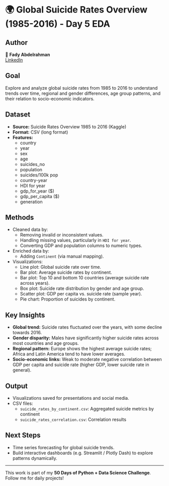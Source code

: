 # 🌍 Global Suicide Rates Overview (1985-2016) - Day 5 EDA

## Author  
👤 **Fady Abdelrahman**  
[LinkedIn](https://www.linkedin.com/in/fady-abdelrahman-a649a12b6/)

## Goal  
Explore and analyze global suicide rates from 1985 to 2016 to understand trends over time, regional and gender differences, age group patterns, and their relation to socio-economic indicators.

## Dataset  
- **Source:** Suicide Rates Overview 1985 to 2016 (Kaggle)  
- **Format:** CSV (long format)  
- **Features:**  
  - country  
  - year  
  - sex  
  - age  
  - suicides_no  
  - population  
  - suicides/100k pop  
  - country-year  
  - HDI for year  
  - gdp_for_year ($)  
  - gdp_per_capita ($)  
  - generation  

## Methods  
- Cleaned data by:
  - Removing invalid or inconsistent values.
  - Handling missing values, particularly in `HDI for year`.
  - Converting GDP and population columns to numeric types.
- Enriched data by:
  - Adding `Continent` (via manual mapping).
- Visualizations:
  - Line plot: Global suicide rate over time.
  - Bar plot: Average suicide rates by continent.
  - Bar plot: Top 10 and bottom 10 countries (average suicide rate across years).
  - Box plot: Suicide rate distribution by gender and age group.
  - Scatter plot: GDP per capita vs. suicide rate (sample year).
  - Pie chart: Proportion of suicides by continent.

## Key Insights  
- **Global trend:** Suicide rates fluctuated over the years, with some decline towards 2016.  
- **Gender disparity:** Males have significantly higher suicide rates across most countries and age groups.  
- **Regional pattern:** Europe shows the highest average suicide rates; Africa and Latin America tend to have lower averages.  
- **Socio-economic links:** Weak to moderate negative correlation between GDP per capita and suicide rate (higher GDP, lower suicide rate in general).

## Output  
- Visualizations saved for presentations and social media.  
- CSV files:  
  - `suicide_rates_by_continent.csv`: Aggregated suicide metrics by continent  
  - `suicide_rates_correlation.csv`: Correlation results  

## Next Steps  
- Time series forecasting for global suicide trends.  
- Build interactive dashboards (e.g. Streamlit / Plotly Dash) to explore patterns dynamically.

---

This work is part of my **50 Days of Python + Data Science Challenge**. Follow me for daily projects!
